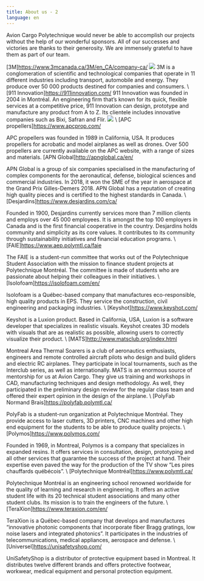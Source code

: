 ```yaml
---
title: About us - 2
language: en
---
```

Avion Cargo Polytechnique would never be able to accomplish our projects without the help of our wonderful sponsors. All of our successes and victories are thanks to their generosity. We are immensely grateful to have them as part of our team. 

[3M]https://www.3mcanada.ca/3M/en_CA/company-ca/ 
![](https://res.cloudinary.com/decninixz/image/upload/v1598878497/3M_logo_wordmark_gaxeov.png)
3M is a conglomeration of scientific and technological companies that operate in 11 different industries including transport, automobile and energy. They produce over 50 000 products destined for companies and consumers. 
\\
[911 Innovation]https://911innovation.com/ 
911 Innovation was founded in 2004 in Montréal. An engineering firm that’s known for its quick, flexible services at a competitive price, 911 Innovation can design, prototype and manufacture any product from A to Z. Its clientele includes innovative companies such as Bixi, Safran and Flir. 
![](https://res.cloudinary.com/decninixz/image/upload/v1598878594/911-innovation-1_akh6ln.jpg)
\\
[APC propellers]https://www.apcprop.com/


APC propellers was founded in 1989 in California, USA. It produces propellers for acrobatic and model airplanes as well as drones. Over 500 propellers are currently available on the APC website, with a range of sizes and materials. 
[APN Global]http://apnglobal.ca/en/


APN Global is a group of six companies specialised in the manufacturing of complex components for the aeronautical, defense, biological sciences and commercial industries. In 2018, it won the SME of the year in aerospace at the Grand Prix Gilles-Demers 2018. APN Global has a reputation of creating high quality pieces and is certified to the highest standards in Canada. 
\\
[Desjardins]https://www.desjardins.com/ca/ 


Founded in 1900, Desjardins currently services more than 7 million clients and employs over 45 000 employees. It is amongst the top 100 employers in Canada and is the first financial cooperative in the country. Desjardins holds community and simplicity as its core values. It contributes to its community through sustainability initiatives and financial education programs. 
\\
[FAIE]https://www.aep.polymtl.ca/faie


The FAIE is a student-run committee that works out of the Polytechnique Student Association with the mission to finance student projects at Polytechnique Montréal. The committee is made of students who are passionate about helping their colleagues in their initiatives. 
\\
[Isolofoam]https://isolofoam.com/en/


Isolofoam is a Québec-based company that manufactures eco-responsible, high quality products in EPS. They service the construction, civil engineering and packaging industries. 
\\
[Keyshot]https://www.keyshot.com/


Keyshot is a Luxion product. Based in California, USA, Luxion is a software developer that specializes in realistic visuals. Keyshot creates 3D models with visuals that are as realistic as possible, allowing users to correctly visualize their product. 
\\
[MATS]http://www.matsclub.org/index.html


Montreal Area Thermal Soarers is a club of aeronautics enthusiasts, engineers and remote controlled aircraft pilots who design and build gliders and electric RC airplanes. They participate in local tournaments, such as the Interclub series, as well as internationally. MATS is an enormous source of mentorship for us at Avion Cargo. They give us training and workshops in CAD, manufacturing techniques and design methodology. As well, they participated in the preliminary design review for the regular class team and offered their expert opinion in the design of the airplane. 
\\
[PolyFab Normand Brais]https://polyfab.polymtl.ca/


PolyFab is a student-run organization at Polytechnique Montréal. They provide access to laser cutters, 3D printers, CNC machines and other high end equipment for the students to be able to produce quality projects. 
\\
[Polymos]https://www.polymos.com/


Founded in 1969, in Montreal, Polymos is a company that specializes in expanded resins. It offers services in consultation, design, prototyping and all other services that guarantee the success of the project at hand. Their expertise even paved the way for the production of the TV show “Les pires chauffards québécois”. 
\\
[Polytechnique Montréal]https://www.polymtl.ca/


Polytechnique Montréal is an engineering school renowned worldwide for the quality of learning and research in engineering. It offers an active student life with its 20 technical student associations and many other student clubs. Its mission is to train the engineers of the future.
\\
[TeraXion]https://www.teraxion.com/en/



TeraXion is a Québec-based company that develops and manufactures “innovative photonic components that incorporate fiber Bragg gratings, low noise lasers and integrated photonics”. It participates in the industries of telecommunications, medical appliances, aerospace and defense. 
\\
[Universel]https://unisafetyshop.com/ 


UniSafetyShop is a distributor of protective equipment based in Montreal. It distributes twelve different brands and offers protective footwear, workwear, medical equipment and personal protection equipment.